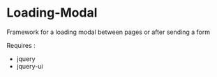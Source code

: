 # Loading-Modal
 Framework for a loading modal between pages or after sending a form

Requires :
- jquery
- jquery-ui
